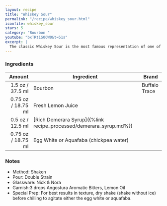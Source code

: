 ```yaml
---
layout: recipe
title: "Whiskey Sour"
permalink: "/recipe/whiskey_sour.html"
iconfile: whiskey_sour
stars: 5
category: "Bourbon "
youtube: "bxTRtiS06W0&t=51s"
excerpt: |
  The classic Whiskey Sour is the most famous representation of one of the worlds most popular types of cocktail. Easy to commit to memory, its simple go-to sour to add to your arsenal, and a cornerstone of drink-making that everyone should know.
---
```


### Ingredients

|  Amount | Ingredient                                               | Brand         |
| ------: | -------------------------------------------------------- | ------------- |
|  1.5 oz / 37.5 ml | Bourbon                                                  | Buffalo Trace |
| 0.75 oz / 18.75 ml | Fresh Lemon Juice                                        |
|  0.5 oz / 12.5 ml | [Rich Demerara Syrup]({%link recipe_processed/demerara_syrup.md%}) |
| 0.75 oz / 18.75 ml | Egg White or Aquafaba (chickpea water)                   |

### Notes

- Method: Shaken
- Pour: Double Strain
- Glassware: Nick & Nora
- Garnish:3 drops Angostura Aromatic Bitters, Lemon Oil
- Special Prep: For best results in texture, dry shake (shake without ice) before chilling to agitate either the egg white or aquafaba.
